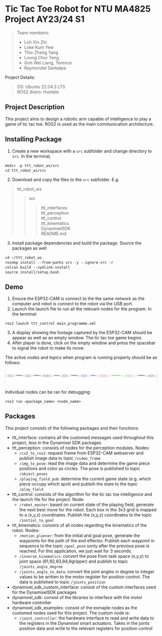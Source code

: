 # Tic Tac Toe Robot for NTU MA4825 Project AY23/24 S1
> Team members:  
> - Loh Xin Zhi
> - Loke Kum Yew
> - Thio Zheng Yang  
> - Loong Chor Teng
> - Goh Wei Liang, Terence
> - Raymondal Sankalpa

Project Details:
> OS: Ubuntu 22.04.3 LTS  
> ROS2 distro: Humble

## Project Description
This project aims to design a robotic arm capable of intelligence to play a game of tic tac toe. ROS2 is used as the main communication architecture.

## Installing Package
1. Create a new workspace with a `src` subfolder and change directory to `src`. In the terminal,  
```
mkdir -p ttt_robot_ws/src
cd ttt_robot_ws/src
```
2. Download and copy the files to the `src` subfolder. E.g.

> ttt_robot_ws
>> src  
>>> ttt_interfaces  
>>> ttt_perception  
>>> ttt_control  
>>> ttt_kinematics  
>>> DynamixelSDK  
>>> README.md  

3. Install package dependencies and build the package. Source the packages as well
```
cd ~/ttt_robot_ws
rosdep install --from-paths src -y --ignore-src -r
colcon build --symlink-install
source install/setup.bash
```

## Demo
1. Ensure the ESP32-CAM is connect to the the same network as the computer and robot is connect to the robot via the USB port.  
2. Launch the launch file to run all the relevant nodes for the program. In the terminal:
```
ros2 launch ttt_control main_programme.xml
```
3. A display showing the footage captured by the ESP32-CAM should be appear as well as an empty window. The tic tac toe game begins.  
4. After player is done, click on the empty window and press the spacebar to signal the robot to make its move.

The active nodes and topics when program is running properly should be as follows:

![image](./resources/image_2023-11-08_16-32-50.png)

Individual nodes can be ran for debugging:
```
ros2 run <package_name> <node_name>
```

## Packages
This project consists of the following packages and their functions:
- ttt_interface: contains all the customed messages used throughout this project, less in the Dynamixel SDK packages 
- ttt_perception: consists of nodes for the perception modules. Nodes:
    - `/cv2_to_ros2`: request frame from ESP32-CAM webserver and publish image data to topic `/video_frame`
    - `/img_to_pose`: read the image data and determine the game piece positions and color as circles. The pose is published to topic `/object_poses`
    - `/playing_field_pub`: determine the current game state (e.g. which piece occupy which spot) and publsih the state to the topic `/play_field`
- ttt_control: consists of the algorithm for the tic tac toe intelligence and the launch file for the project. Node:
    - `/robot_master`: based on current state of the playing field, generate the next best move for the robot. Each box in the 3x3 grid is mapped to a (x,y,z) coordinates. Publish the (x,y,z) coordinates to the topic `/initial_to_goal`
- ttt_kinematics: consists of all nodes regarding the kinematics of the robot. Nodes:
    - `/motion_planner`: from the initial and goal pose, generate the waypoints for the path of the end effector. Publish each waypoint in sequence to the topic `/goal_pose` sonly after the previous pose is reached. For this application, we just wait for 3 seconds.
    - `/inverse_kinematics`: convert the pose from task space  (x,y,z) to joint space (θ1,θ2,θ3,θ4,θgripper) and publish to topic `/joints_angle_degree`
    - `/joints_angle_to_data`: convert the joint angles in degree to integer values to be written to the motor register for position control. The data is published to topic `/joints_position`
- dynamixel_sdk_custom_interface: consist of the custom interfaces used for the DynamixelSDK packages
- dynamixel_sdk: consist of the libraries to interface with the motor hardware controller
- dynamixel_sdk_examples: consist of the exmaple nodes as the customed nodes used for this project. The custom node is:
    - `/joint_controller`: the hardware interface to read and write data to the registers in the Dynamixel smart actuators. Takes in the joints position data and write to the relevant registers for position control


